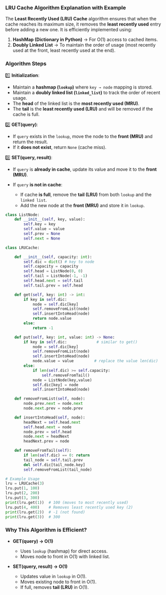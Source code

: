 ### **LRU Cache Algorithm Explanation with Example**

The **Least Recently Used (LRU) Cache** algorithm ensures that when the cache reaches its maximum size, it removes the **least recently used** entry before adding a new one. It is efficiently implemented using:

1.  **HashMap (Dictionary in Python)** → For O(1) access to cached items.
2.  **Doubly Linked List** → To maintain the order of usage (most recently used at the front, least recently used at the end).

### **Algorithm Steps**

1️⃣ **Initialization**:

- Maintain a **hashmap (`lookup`)** where `key → node` mapping is stored.
- Maintain a **doubly linked list (`linked_list`)** to track the order of recent usage.
- The **head** of the linked list is the **most recently used (MRU)**.
- The **tail** is the **least recently used (LRU)** and will be removed if the cache is full.

2️⃣ **GET(query)**:

- If `query` exists in the `lookup`, move the node to the **front (MRU)** and return the result.
- If it **does not exist**, return `None` (cache miss).

3️⃣ **SET(query, result)**:

- If `query` is **already in cache**, update its value and move it to the **front (MRU)**.
- If `query` **is not in cache**:

  - If cache **is full**, remove the **tail (LRU)** from both `lookup` and the `linked list`.
  - Add the new node at the **front (MRU)** and store it in `lookup`.

```python
class ListNode:
    def __init__(self, key, value):
        self.key = key
        self.value = value
        self.prev = None
        self.next = None

class LRUCache:

    def __init__(self, capacity: int):
        self.dic = dict() # key to node
        self.capacity = capacity
        self.head = ListNode(0, 0)
        self.tail = ListNode(-1, -1)
        self.head.next = self.tail
        self.tail.prev = self.head

    def get(self, key: int) -> int:
        if key in self.dic:
            node = self.dic[key]
            self.removeFromList(node)
            self.insertIntoHead(node)
            return node.value
        else:
            return -1

    def put(self, key: int, value: int) -> None:
        if key in self.dic:             # similar to get()
            node = self.dic[key]
            self.removeFromList(node)
            self.insertIntoHead(node)
            node.value = value         # replace the value len(dic)
        else:
            if len(self.dic) >= self.capacity:
                self.removeFromTail()
            node = ListNode(key,value)
            self.dic[key] = node
            self.insertIntoHead(node)

    def removeFromList(self, node):
        node.prev.next = node.next
        node.next.prev = node.prev

    def insertIntoHead(self, node):
        headNext = self.head.next
        self.head.next = node
        node.prev = self.head
        node.next = headNext
        headNext.prev = node

    def removeFromTail(self):
        if len(self.dic) == 0: return
        tail_node = self.tail.prev
        del self.dic[tail_node.key]
        self.removeFromList(tail_node)

# Example Usage
lru = LRUCache(3)
lru.put(1, 100)
lru.put(2, 200)
lru.put(3, 300)
print(lru.get(1))  # 100 (moves to most recently used)
lru.put(4, 400)    # Removes least recently used key (2)
print(lru.get(2))  # -1 (not found)
print(lru.get(3))  # 300

```

### **Why This Algorithm is Efficient?**

- **GET(query) → O(1)**

  - Uses `lookup` (hashmap) for direct access.
  - Moves node to front in O(1) with linked list.

- **SET(query, result) → O(1)**

  - Updates value in `lookup` in O(1).
  - Moves existing node to front in O(1).
  - If full, removes **tail (LRU)** in O(1).
